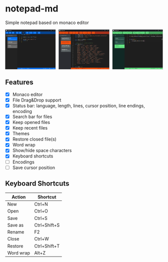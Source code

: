 # notepad-md

Simple notepad based on monaco editor

<div style="display: flex; gap: 10px;">
    <img src="docs/images/notepad-md-1.png" width="32%" alt="Notepad MD Screenshot 1">
    <img src="docs/images/notepad-md-2.png" width="32%" alt="Notepad MD Screenshot 2">
    <img src="docs/images/notepad-md-3.png" width="32%" alt="Notepad MD Screenshot 3">
</div>

## Features

- [x] Monaco editor
- [x] File Drag&Drop support
- [x] Status bar: language, length, lines, cursor position, line endings, encoding
- [x] Search bar for files
- [x] Keep opened files
- [x] Keep recent files
- [x] Themes
- [x] Restore closed file(s)
- [x] Word wrap
- [x] Show/hide space characters
- [x] Keyboard shortcuts
- [ ] Encodings
- [ ] Save cursor position

## Keyboard Shortcuts

| Action | Shortcut |
|--------|----------|
| New | Ctrl+N |
| Open | Ctrl+O |
| Save | Ctrl+S |
| Save as | Ctrl+Shift+S |
| Rename | F2 |
| Close | Ctrl+W |
| Restore | Ctrl+Shift+T |
| Word wrap | Alt+Z |
